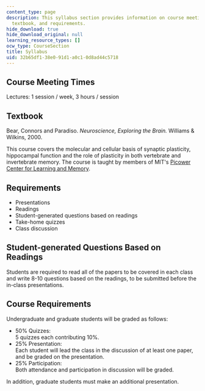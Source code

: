 ```yaml
---
content_type: page
description: This syllabus section provides information on course meeting times, the
  textbook, and requirements.
hide_download: true
hide_download_original: null
learning_resource_types: []
ocw_type: CourseSection
title: Syllabus
uid: 32b65df1-38e0-91d1-a0c1-0d8ad44c5718
---
```


Course Meeting Times
--------------------

Lectures: 1 session / week, 3 hours / session

Textbook
--------

Bear, Connors and Paradiso. _Neuroscience, Exploring the Brain._ Williams & Wilkins, 2000.

This course covers the molecular and cellular basis of synaptic plasticity, hippocampal function and the role of plasticity in both vertebrate and invertebrate memory. The course is taught by members of MIT's [Picower Center for Learning and Memory](http://picower.mit.edu/).

Requirements
------------

*   Presentations
*   Readings
*   Student-generated questions based on readings
*   Take-home quizzes
*   Class discussion

Student-generated Questions Based on Readings
---------------------------------------------

Students are required to read all of the papers to be covered in each class and write 8-10 questions based on the readings, to be submitted before the in-class presentations.

Course Requirements
-------------------

Undergraduate and graduate students will be graded as follows:

*   50% Quizzes:  
    5 quizzes each contributing 10%.
*   25% Presentation:  
    Each student will lead the class in the discussion of at least one paper, and be graded on the presentation.
*   25% Participation:  
    Both attendance and participation in discussion will be graded.

In addition, graduate students must make an additional presentation.